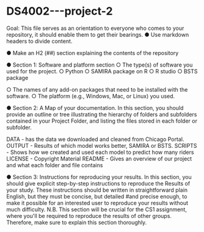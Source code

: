 # DS4002---project-2

Goal: This file serves as an orientation to everyone who comes to your repository, it should enable them to get their bearings. 
● Use markdown headers to divide content. 

● Make an H2 (##) section explaining the contents of the repository 

● Section 1: Software and platform section ○ The type(s) of software you used for the project. 
○ Python
○ SAMIRA package on R
○ R studio
○ BSTS package

○ The names of any add-on packages that need to be installed with the software. 
○ The platform (e.g., Windows, Mac, or Linux) you used. 

● Section 2: A Map of your documentation. In this section, you should provide an outline or tree illustrating the hierarchy of folders and subfolders contained in your Project Folder, and listing the files stored in each folder or subfolder. 

DATA - has the data we downloaded and cleaned from Chicago Portal.
OUTPUT - Results of which model works better, SAMIRA or BSTS.
SCRIPTS - Shows how we created and used each model to predict how many riders
LICENSE - Copyright Material
README - Gives an overview of our project and what each folder and file contains

● Section 3: Instructions for reproducing your results. In this section, you should give explicit step-by-step instructions to reproduce the Results of your study. These instructions should be written in straightforward plain English, but they must be concise, but detailed #and precise enough, to make it possible for an interested user to reproduce your results without much difficulty. N.B. This section will be crucial for the CS1 assignment, where you'll be required to reproduce the results of other groups. Therefore, make sure to explain this section thoroughly.
